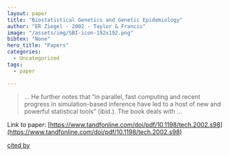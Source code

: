 ```yaml
---
layout: paper
title: "Biostatistical Genetics and Genetic Epidemiology"
author: "ER Ziegel - 2002 - Taylor & Francis"
image: "/assets/img/SBI-icon-192x192.png"
bibtex: "None"
hero_title: "Papers"
categories:
  - Uncategorized
tags:
  - paper

---
```

>… He further notes that “in parallel, fast computing and recent progress in simulation-based inference have led to a host of new and powerful statistical tools” (ibid.). The book deals with …

Link to paper: [https://www.tandfonline.com/doi/pdf/10.1198/tech.2002.s98](https://www.tandfonline.com/doi/pdf/10.1198/tech.2002.s98)

[cited by](https://scholar.google.com/scholar?cites=12655532779842908951&as_sdt=2005&sciodt=0,5&hl=en&num=20)
